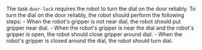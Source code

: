 

The task `door-lock` requires the robot to turn the dial on the door reliably. To turn the dial on the door reliably, the robot should perform the following steps:
    - When the robot's gripper is not near dial, the robot should put gripper near dial.
    - When the robot's gripper is near the dial and the robot's gripper is open, the robot should close gripper around dial.
    - When the robot's gripper is closed around the dial, the robot should turn dial.